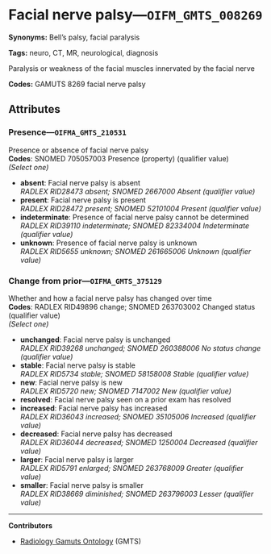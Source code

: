 # Facial nerve palsy—`OIFM_GMTS_008269`

**Synonyms:** Bell’s palsy, facial paralysis

**Tags:** neuro, CT, MR, neurological, diagnosis

Paralysis or weakness of the facial muscles innervated by the facial nerve

**Codes:** GAMUTS 8269 facial nerve palsy

## Attributes

### Presence—`OIFMA_GMTS_210531`

Presence or absence of facial nerve palsy  
**Codes**: SNOMED 705057003 Presence (property) (qualifier value)  
*(Select one)*

- **absent**: Facial nerve palsy is absent  
_RADLEX RID28473 absent; SNOMED 2667000 Absent (qualifier value)_
- **present**: Facial nerve palsy is present  
_RADLEX RID28472 present; SNOMED 52101004 Present (qualifier value)_
- **indeterminate**: Presence of facial nerve palsy cannot be determined  
_RADLEX RID39110 indeterminate; SNOMED 82334004 Indeterminate (qualifier value)_
- **unknown**: Presence of facial nerve palsy is unknown  
_RADLEX RID5655 unknown; SNOMED 261665006 Unknown (qualifier value)_

### Change from prior—`OIFMA_GMTS_375129`

Whether and how a facial nerve palsy has changed over time  
**Codes**: RADLEX RID49896 change; SNOMED 263703002 Changed status (qualifier value)  
*(Select one)*

- **unchanged**: Facial nerve palsy is unchanged  
_RADLEX RID39268 unchanged; SNOMED 260388006 No status change (qualifier value)_
- **stable**: Facial nerve palsy is stable  
_RADLEX RID5734 stable; SNOMED 58158008 Stable (qualifier value)_
- **new**: Facial nerve palsy is new  
_RADLEX RID5720 new; SNOMED 7147002 New (qualifier value)_
- **resolved**: Facial nerve palsy seen on a prior exam has resolved  
- **increased**: Facial nerve palsy has increased  
_RADLEX RID36043 increased; SNOMED 35105006 Increased (qualifier value)_
- **decreased**: Facial nerve palsy has decreased  
_RADLEX RID36044 decreased; SNOMED 1250004 Decreased (qualifier value)_
- **larger**: Facial nerve palsy is larger  
_RADLEX RID5791 enlarged; SNOMED 263768009 Greater (qualifier value)_
- **smaller**: Facial nerve palsy is smaller  
_RADLEX RID38669 diminished; SNOMED 263796003 Lesser (qualifier value)_

---

**Contributors**

- [Radiology Gamuts Ontology](https://gamuts.net/) (GMTS)